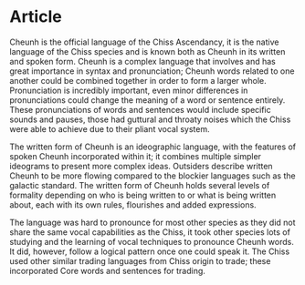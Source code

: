 # Article

Cheunh is the official language of the Chiss Ascendancy, it is the native language of the Chiss species and is known both as Cheunh in its written and spoken form.
Cheunh is a complex language that involves and has great importance in syntax and pronunciation; Cheunh words related to one another could be combined together in order to form a larger whole.
Pronunciation is incredibly important, even minor differences in pronunciations could change the meaning of a word or sentence entirely.
These pronunciations of words and sentences would include specific sounds and pauses, those had guttural and throaty noises which the Chiss were able to achieve due to their pliant vocal system.

The written form of Cheunh is an ideographic language, with the features of spoken Cheunh incorporated within it; it combines multiple simpler ideograms to present more complex ideas.
Outsiders describe written Cheunh to be more flowing compared to the blockier languages such as the galactic standard.
The written form of Cheunh holds several levels of formality depending on who is being written to or what is being written about, each with its own rules, flourishes and added expressions.

The language was hard to pronounce for most other species as they did not share the same vocal capabilities as the Chiss, it took other species lots of studying and the learning of vocal techniques to pronounce Cheunh words.
It did, however, follow a logical pattern once one could speak it.
The Chiss used other similar trading languages from Chiss origin to trade; these incorporated Core words and sentences for trading.
